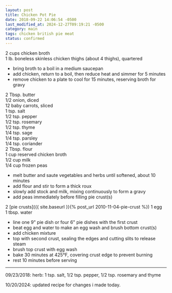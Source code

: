 ```yaml
---
layout: post
title: Chicken Pot Pie
date: 2018-09-22 14:06:54 -0500
last_modified_at: 2024-12-27T09:19:21 -0500
category: main
tags: chicken british pie meat
status: confirmed
---
```

2 cups chicken broth  
1 lb. boneless skinless chicken thighs (about 4 thighs), quartered  
* bring broth to a boil in a medium saucepan
* add chicken, return to a boil, then reduce heat and simmer for 5 minutes
* remove chicken to a plate to cool for 15 minutes, reserving broth for gravy

2 Tbsp. butter  
1/2 onion, diced  
12 baby carrots, sliced  
1 tsp. salt  
1/2 tsp. pepper  
1/2 tsp. rosemary  
1/2 tsp. thyme  
1/4 tsp. sage  
1/4 tsp. parsley  
1/4 tsp. coriander  
2 Tbsp. flour  
1 cup reserved chicken broth  
1/2 cup milk  
1/4 cup frozen peas  
* melt butter and saute vegetables and herbs until softened, about 10 minutes  
* add flour and stir to form a thick roux
* slowly add stock and milk, mixing continuously to form a gravy
* add peas immediately before filling pie crust(s)

2 [pie crusts]({{ site.baseurl }}{% post_url 2010-11-04-pie-crust %})
1 egg  
1 tbsp. water  
* line one 9" pie dish or four 6" pie dishes with the first crust
* beat egg and water to make an egg wash and brush bottom crust(s)
* add chicken mixture
* top with second crust, sealing the edges and cutting slits to release steam
* brush top crust with egg wash
* bake 30 minutes at 425°F, covering crust edge to prevent burning
* rest 10 minutes before serving

---

09/23/2018: herb: 1 tsp. salt, 1/2 tsp. pepper, 1/2 tsp. rosemary and thyme

10/20/2024: updated recipe for changes i made today.
